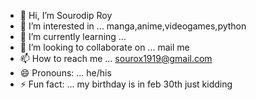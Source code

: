- 👋 Hi, I’m Sourodip Roy
- 👀 I’m interested in ... manga,anime,videogames,python
- 🌱 I’m currently learning ...
- 💞️ I’m looking to collaborate on ... mail me
- 📫 How to reach me ... sourox1919@gmail.com
- 😄 Pronouns: ... he/his
- ⚡ Fun fact: ... my birthday is in feb 30th just kidding

<!---
Sourodip-1/Sourodip-1 is a ✨ special ✨ repository because its `README.md` (this file) appears on your GitHub profile.
You can click the Preview link to take a look at your changes.
--->
